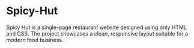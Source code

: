 # Spicy-Hut
 Spicy Hut is a single-page restaurant website designed using only HTML and CSS. The project showcases a clean, responsive layout suitable for a modern food business.
